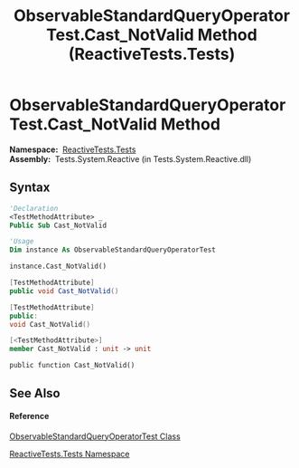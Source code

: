 ﻿---
title: ObservableStandardQueryOperatorTest.Cast_NotValid Method  (ReactiveTests.Tests)
TOCTitle: Cast_NotValid Method
ms:assetid: M:ReactiveTests.Tests.ObservableStandardQueryOperatorTest.Cast_NotValid
ms:mtpsurl: https://msdn.microsoft.com/en-us/library/reactivetests.tests.observablestandardqueryoperatortest.cast_notvalid(v=VS.103)
ms:contentKeyID: 36619071
ms.date: 06/28/2011
mtps_version: v=VS.103
f1_keywords:
- ReactiveTests.Tests.ObservableStandardQueryOperatorTest.Cast_NotValid
dev_langs:
- CSharp
- JScript
- VB
- FSharp
- c++
---

# ObservableStandardQueryOperatorTest.Cast\_NotValid Method

**Namespace:**  [ReactiveTests.Tests](hh289046\(v=vs.103\).md)  
**Assembly:**  Tests.System.Reactive (in Tests.System.Reactive.dll)

## Syntax

``` vb
'Declaration
<TestMethodAttribute> _
Public Sub Cast_NotValid
```

``` vb
'Usage
Dim instance As ObservableStandardQueryOperatorTest

instance.Cast_NotValid()
```

``` csharp
[TestMethodAttribute]
public void Cast_NotValid()
```

``` c++
[TestMethodAttribute]
public:
void Cast_NotValid()
```

``` fsharp
[<TestMethodAttribute>]
member Cast_NotValid : unit -> unit 
```

``` jscript
public function Cast_NotValid()
```

## See Also

#### Reference

[ObservableStandardQueryOperatorTest Class](hh288944\(v=vs.103\).md)

[ReactiveTests.Tests Namespace](hh289046\(v=vs.103\).md)

